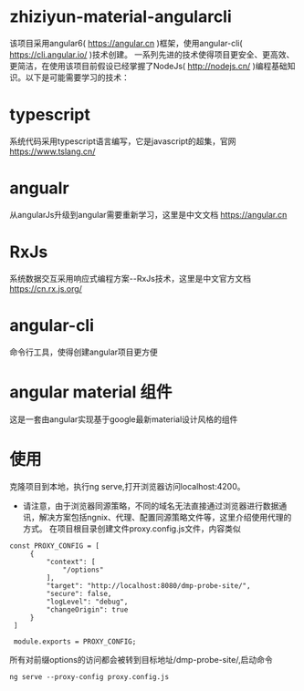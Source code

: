 # zhiziyun-material-angularcli

该项目采用angular6( https://angular.cn )框架，使用angular-cli( https://cli.angular.io/ )技术创建。
一系列先进的技术使得项目更安全、更高效、更简洁，在使用该项目前假设已经掌握了NodeJs( http://nodejs.cn/ )编程基础知识。以下是可能需要学习的技术：

# typescript
系统代码采用typescript语言编写，它是javascript的超集，官网 https://www.tslang.cn/

# angualr
从angularJs升级到angular需要重新学习，这里是中文文档 https://angular.cn

# RxJs
系统数据交互采用响应式编程方案--RxJs技术，这里是中文官方文档 https://cn.rx.js.org/

# angular-cli
命令行工具，使得创建angular项目更方便

# angular material 组件
这是一套由angular实现基于google最新material设计风格的组件

# 使用
克隆项目到本地，执行ng serve,打开浏览器访问localhost:4200。
* 请注意，由于浏览器同源策略，不同的域名无法直接通过浏览器进行数据通讯，解决方案包括ngnix、代理、配置同源策略文件等，这里介绍使用代理的方式。
在项目根目录创建文件proxy.config.js文件，内容类似

```
const PROXY_CONFIG = [
     {
         "context": [
             "/options"
         ],
         "target": "http://localhost:8080/dmp-probe-site/",
         "secure": false,
         "logLevel": "debug",
         "changeOrigin": true
     }
 ]
 
 module.exports = PROXY_CONFIG;
 ```
 所有对前缀options的访问都会被转到目标地址/dmp-probe-site/,启动命令
 ```
 ng serve --proxy-config proxy.config.js
 ```


